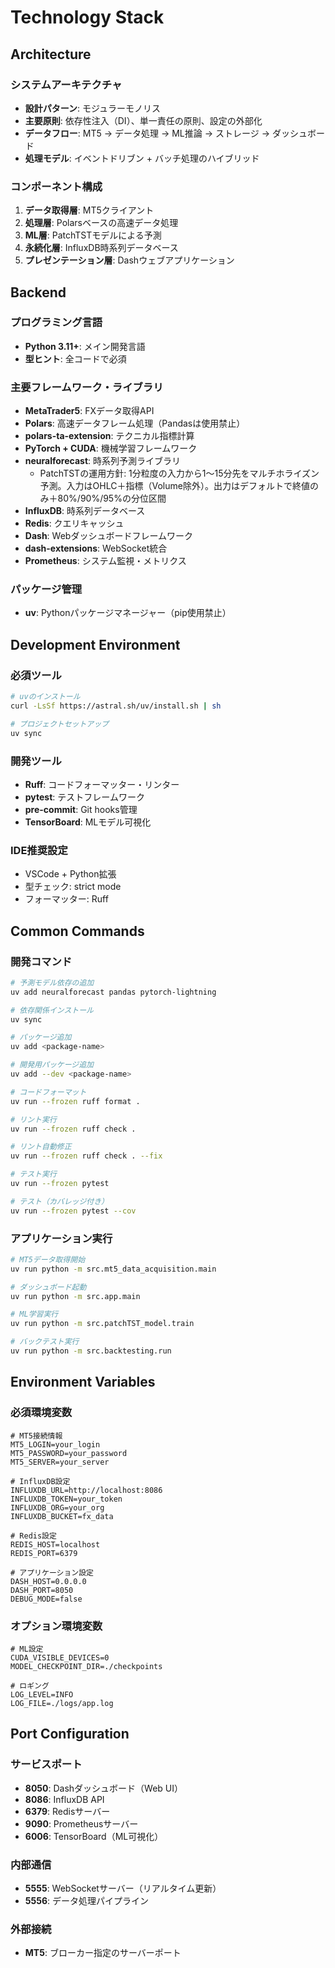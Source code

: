 # Technology Stack

## Architecture

### システムアーキテクチャ
- **設計パターン**: モジュラーモノリス
- **主要原則**: 依存性注入（DI）、単一責任の原則、設定の外部化
- **データフロー**: MT5 → データ処理 → ML推論 → ストレージ → ダッシュボード
- **処理モデル**: イベントドリブン + バッチ処理のハイブリッド

### コンポーネント構成
1. **データ取得層**: MT5クライアント
2. **処理層**: Polarsベースの高速データ処理
3. **ML層**: PatchTSTモデルによる予測
4. **永続化層**: InfluxDB時系列データベース
5. **プレゼンテーション層**: Dashウェブアプリケーション

## Backend

### プログラミング言語
- **Python 3.11+**: メイン開発言語
- **型ヒント**: 全コードで必須

### 主要フレームワーク・ライブラリ
- **MetaTrader5**: FXデータ取得API
- **Polars**: 高速データフレーム処理（Pandasは使用禁止）
- **polars-ta-extension**: テクニカル指標計算
- **PyTorch + CUDA**: 機械学習フレームワーク
- **neuralforecast**: 時系列予測ライブラリ
  - PatchTSTの運用方針: 1分粒度の入力から1〜15分先をマルチホライズン予測。入力はOHLC＋指標（Volume除外）。出力はデフォルトで終値のみ＋80%/90%/95%の分位区間
- **InfluxDB**: 時系列データベース
- **Redis**: クエリキャッシュ
- **Dash**: Webダッシュボードフレームワーク
- **dash-extensions**: WebSocket統合
- **Prometheus**: システム監視・メトリクス

### パッケージ管理
- **uv**: Pythonパッケージマネージャー（pip使用禁止）

## Development Environment

### 必須ツール
```bash
# uvのインストール
curl -LsSf https://astral.sh/uv/install.sh | sh

# プロジェクトセットアップ
uv sync
```

### 開発ツール
- **Ruff**: コードフォーマッター・リンター
- **pytest**: テストフレームワーク
- **pre-commit**: Git hooks管理
- **TensorBoard**: MLモデル可視化

### IDE推奨設定
- VSCode + Python拡張
- 型チェック: strict mode
- フォーマッター: Ruff

## Common Commands

### 開発コマンド
```bash
# 予測モデル依存の追加
uv add neuralforecast pandas pytorch-lightning

# 依存関係インストール
uv sync

# パッケージ追加
uv add <package-name>

# 開発用パッケージ追加
uv add --dev <package-name>

# コードフォーマット
uv run --frozen ruff format .

# リント実行
uv run --frozen ruff check .

# リント自動修正
uv run --frozen ruff check . --fix

# テスト実行
uv run --frozen pytest

# テスト（カバレッジ付き）
uv run --frozen pytest --cov
```

### アプリケーション実行
```bash
# MT5データ取得開始
uv run python -m src.mt5_data_acquisition.main

# ダッシュボード起動
uv run python -m src.app.main

# ML学習実行
uv run python -m src.patchTST_model.train

# バックテスト実行
uv run python -m src.backtesting.run
```

## Environment Variables

### 必須環境変数
```env
# MT5接続情報
MT5_LOGIN=your_login
MT5_PASSWORD=your_password
MT5_SERVER=your_server

# InfluxDB設定
INFLUXDB_URL=http://localhost:8086
INFLUXDB_TOKEN=your_token
INFLUXDB_ORG=your_org
INFLUXDB_BUCKET=fx_data

# Redis設定
REDIS_HOST=localhost
REDIS_PORT=6379

# アプリケーション設定
DASH_HOST=0.0.0.0
DASH_PORT=8050
DEBUG_MODE=false
```

### オプション環境変数
```env
# ML設定
CUDA_VISIBLE_DEVICES=0
MODEL_CHECKPOINT_DIR=./checkpoints

# ロギング
LOG_LEVEL=INFO
LOG_FILE=./logs/app.log
```

## Port Configuration

### サービスポート
- **8050**: Dashダッシュボード（Web UI）
- **8086**: InfluxDB API
- **6379**: Redisサーバー
- **9090**: Prometheusサーバー
- **6006**: TensorBoard（ML可視化）

### 内部通信
- **5555**: WebSocketサーバー（リアルタイム更新）
- **5556**: データ処理パイプライン

### 外部接続
- **MT5**: ブローカー指定のサーバーポート